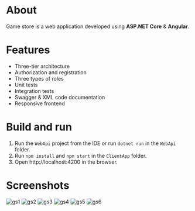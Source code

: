 # About

Game store is a web application developed using **ASP.NET Core** & **Angular**.

# Features

- Three-tier architecture
- Authorization and registration
- Three types of roles
- Unit tests
- Integration tests
- Swagger & XML code documentation
- Responsive frontend

# Build and run

1. Run the `WebApi` project from the IDE or run `dotnet run` in the `WebApi` folder.
2. Run `npm install` and `npm start` in the `ClientApp` folder.
3. Open http://localhost:4200 in the browser.

# Screenshots

![gs1](https://github.com/exemory/GameStore/assets/93520329/f17e35fe-a4cd-4276-9dab-f48baed708e1)
![gs2](https://github.com/exemory/GameStore/assets/93520329/5a62053e-911f-4a11-a46f-8a1c54f5741b)
![gs3](https://github.com/exemory/GameStore/assets/93520329/01878cc9-a68e-42b8-9b65-970f102e807b)
![gs4](https://github.com/exemory/GameStore/assets/93520329/178ef871-7e6c-4a9c-a73a-dff93da8a2bc)
![gs5](https://github.com/exemory/GameStore/assets/93520329/d923dafa-b2bb-449c-b532-21a28009f369)
![gs6](https://github.com/exemory/GameStore/assets/93520329/d7903d0a-7d77-498a-ab34-7774d1f5e3e1)